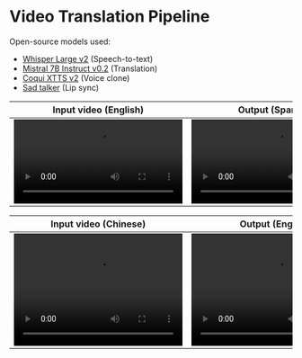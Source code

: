 # Video Translation Pipeline

Open-source models used:

- [Whisper Large v2](https://huggingface.co/openai/whisper-large-v2) (Speech-to-text)
- [Mistral 7B Instruct v0.2](https://huggingface.co/mistralai/Mistral-7B-Instruct-v0.2) (Translation)
- [Coqui XTTS v2](https://huggingface.co/coqui/XTTS-v2) (Voice clone)
- [Sad talker](https://github.com/OpenTalker/SadTalker) (Lip sync)

| Input video (English) | Output (Spanish)       |
|:--------------------: | :--------------------: |
| <video src="https://github.com/samhita-alla/video-translation/assets/27777173/57ebdd8b-7bf6-48d1-a52d-0a5c1d411aa9" type="video/mp4"> </video> | <video  src="https://github.com/samhita-alla/video-translation/assets/27777173/63ed557b-9263-4423-b0b7-a86abe5ad831" type="video/mp4"> </video> |

| Input video (Chinese) | Output (English)       |
|:--------------------: | :--------------------: |
| <video src="https://github.com/samhita-alla/video-translation/assets/27777173/8bc8a760-3a48-444b-a593-6146b5ae8068" type="video/mp4" style="width: 300px; height: 200px;"> </video> | <video src="https://github.com/samhita-alla/video-translation/assets/27777173/a51fac61-b7f4-44ae-a3d7-4026b23b2032" type="video/mp4" style="width: 300px; height: 200px;"> </video> |







